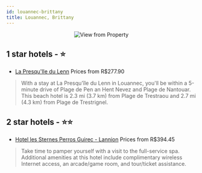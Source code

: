 ```yaml
---
id: louannec-brittany
title: Louannec, Brittany
---
```


<center><img src="https://i.travelapi.com/hotels/18000000/17610000/17606700/17606619/102e904c_b.jpg" alt="View from Property" /></center>


##  1 star hotels - ⭐️

-    [La Presqu'Ile du Lenn](https://us.hurb.com/hotels/louannec/la-presqu-ile-du-lenn-JNP-JP209736?cmp=18055) Prices from R$277.90
   > With a stay at La Presqu'île du Lenn in Louannec, you'll be within a 5-minute drive of Plage de Pen an Hent Nevez and Plage de Nantouar. This beach hotel is 2.3 mi (3.7 km) from Plage de Trestraou and 2.7 mi (4.3 km) from Plage de Trestrignel.

##  2 star hotels - ⭐️⭐️

-    [Hotel les Sternes Perros Guirec - Lannion](https://us.hurb.com/hotels/louannec/hotel-les-sternes-perros-guirec-lannion-JNP-JP826286?cmp=18055) Prices from R$394.45
   > Take time to pamper yourself with a visit to the full-service spa. Additional amenities at this hotel include complimentary wireless Internet access, an arcade/game room, and tour/ticket assistance.
